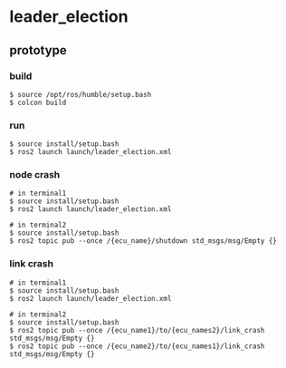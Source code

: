 # leader_election

## prototype

### build
```
$ source /opt/ros/humble/setup.bash
$ colcon build
```

### run
```
$ source install/setup.bash
$ ros2 launch launch/leader_election.xml
```

### node crash
```
# in terminal1
$ source install/setup.bash
$ ros2 launch launch/leader_election.xml

# in terminal2
$ source install/setup.bash
$ ros2 topic pub --once /{ecu_name}/shutdown std_msgs/msg/Empty {}
```

### link crash
```
# in terminal1
$ source install/setup.bash
$ ros2 launch launch/leader_election.xml

# in terminal2
$ source install/setup.bash
$ ros2 topic pub --once /{ecu_name1}/to/{ecu_names2}/link_crash std_msgs/msg/Empty {}
$ ros2 topic pub --once /{ecu_name2}/to/{ecu_names1}/link_crash std_msgs/msg/Empty {}
```